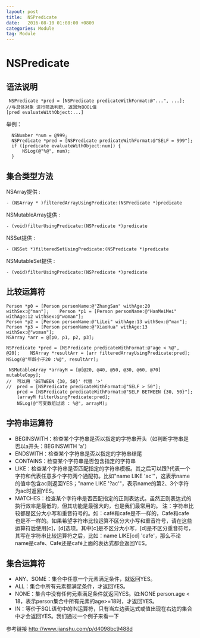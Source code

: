 ```yaml
---
layout: post
title:  NSPredicate
date:   2016-08-10 01:08:00 +0800
categories: Module
tag: Module
---
```

# NSPredicate  

## 语法说明  

```
 NSPredicate *pred = [NSPredicate predicateWithFormat:@"...", ...];
//与具体对象 进行筛选判断, 返回为BOOL值
[pred evaluateWithObject:...]
```  

举例：
```
  NSNumber *num = @999;
  NSPredicate *pred = [NSPredicate predicateWithFormat:@"SELF = 999"];
  if ([predicate evaluateWithObject:num]) {
      NSLog(@"%@", num);
  }
```  

## 集合类型方法  

NSArray提供 :  

```
- (NSArray * )filteredArrayUsingPredicate:(NSPredicate *)predicate
```    


NSMutableArray提供 :  

```
- (void)filterUsingPredicate:(NSPredicate *)predicate
```  

NSSet提供 :
```
- (NSSet *)filteredSetUsingPredicate:(NSPredicate *)predicate
```  

NSMutableSet提供 :
```
- (void)filterUsingPredicate:(NSPredicate *)predicate
```  

## 比较运算符  

```
Person *p0 = [Person personName:@"ZhangSan" withAge:20 withSex:@"man"];    Person *p1 = [Person personName:@"HanMeiMei" withAge:12 withSex:@"woman"];
Person *p2 = [Person personName:@"LiLei" withAge:13 withSex:@"man"];
Person *p3 = [Person personName:@"XiaoHua" withAge:13 withSex:@"woman"];
NSArray *arr = @[p0, p1, p2, p3];

NSPredicate *pred = [NSPredicate predicateWithFormat:@"age < %@", @20];    NSArray *resultArr = [arr filteredArrayUsingPredicate:pred];
NSLog(@"年龄小于20 :%@", resultArr);

 NSMutableArray *arrayM = [@[@20, @40, @50, @30, @60, @70] mutableCopy];
//  可以用 'BETWEEN {30, 50}' 代替 '>'
//  pred = [NSPredicate predicateWithFormat:@"SELF > 50"];
    pred = [NSPredicate predicateWithFormat:@"SELF BETWEEN {30, 50}"];
    [arrayM filterUsingPredicate:pred];
    NSLog(@"可变数组过滤 : %@", arrayM);
```  

## 字符串运算符  

* BEGINSWITH：检查某个字符串是否以指定的字符串开头（如判断字符串是否以a开头：BEGINSWITH 'a'）
* ENDSWITH：检查某个字符串是否以指定的字符串结尾
* CONTAINS：检查某个字符串是否包含指定的字符串
* LIKE：检查某个字符串是否匹配指定的字符串模板。其之后可以跟?代表一个字符和代表任意多个字符两个通配符。比如"name LIKE 'ac'"，这表示name的值中包含ac则返回YES；"name LIKE '?ac'"，表示name的第2、3个字符为ac时返回YES。
* MATCHES：检查某个字符串是否匹配指定的正则表达式。虽然正则表达式的执行效率是最低的，但其功能是最强大的，也是我们最常用的。
注：字符串比较都是区分大小写和重音符号的。如：café和cafe是不一样的，Cafe和cafe也是不一样的。如果希望字符串比较运算不区分大小写和重音符号，请在这些运算符后使用[c]，[d]选项。其中[c]是不区分大小写，[d]是不区分重音符号，其写在字符串比较运算符之后，比如：name LIKE[cd] 'cafe'，那么不论name是cafe、Cafe还是café上面的表达式都会返回YES。  

## 集合运算符  

* ANY、SOME：集合中任意一个元素满足条件，就返回YES。
* ALL：集合中所有元素都满足条件，才返回YES。
* NONE：集合中没有任何元素满足条件就返回YES。如:NONE person.age < 18，表示person集合中所有元素的age>=18时，才返回YES。
* IN：等价于SQL语句中的IN运算符，只有当左边表达式或值出现在右边的集合中才会返回YES。我们通过一个例子来看一下  


参考链接 <http://www.jianshu.com/p/d4098bc9488d>
